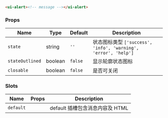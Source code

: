 ```html
<ui-alert><!-- message --></ui-alert>
```

### Props

| Name            | Type    | Default | Description                                                    |
| --------------- | ------- | ------- | -------------------------------------------------------------- |
| `state`         | string  | `''`    | 状态图标类型 `['success', 'info', 'warning', 'error', 'help']` |
| `stateOutlined` | boolean | `false` | 显示轮廓状态图标                                               |
| `closable`      | boolean | `false` | 是否可关闭                                                     |

### Slots

| Name      | Props | Description                     |
| --------- | ----- | ------------------------------- |
| `default` |       | default 插槽包含消息内容及 HTML |
